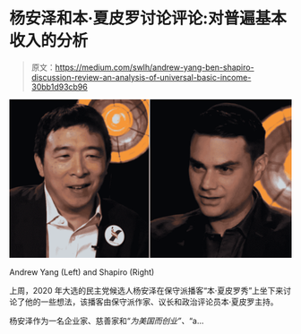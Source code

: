 # 杨安泽和本·夏皮罗讨论评论:对普遍基本收入的分析

> 原文：<https://medium.com/swlh/andrew-yang-ben-shapiro-discussion-review-an-analysis-of-universal-basic-income-30bb1d93cb96>

![](img/4ea700a01087ed0d66997aa349cbe7ca.png)

Andrew Yang (Left) and Shapiro (Right)

上周，2020 年大选的民主党候选人杨安泽在保守派播客“本·夏皮罗秀”上坐下来讨论了他的一些想法，该播客由保守派作家、议长和政治评论员本·夏皮罗主持。

杨安泽作为一名企业家、慈善家和“*为美国而创业”、*“a…